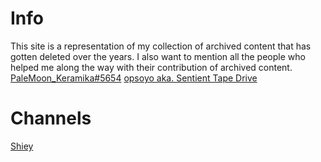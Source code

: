 # Info
This site is a representation of my collection of archived content that has gotten deleted over the years.
I also want to mention all the people who helped me along the way with their contribution of archived content.
[PaleMoon_Keramika#5654](https://discord.com/users/683489292424577082)
[opsoyo aka. Sentient Tape Drive](https://discord.com/users/99284240461479936)


# Channels
 [Shiey](shiey/shiey.md)
 